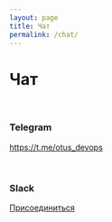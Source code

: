 ```yaml
---
layout: page
title: Чат
permalink: /chat/
---
```


# Чат

<br/>

### Telegram 

https://t.me/otus_devops


<br/>

### Slack 

[Присоединиться](https://join.slack.com/t/otuslearning/shared_invite/enQtNDg1OTE1MzQ4MDE2LTYyY2Y1YjBjNTQyZjBlYzBmODQwNDNmYjA2ODA4NTNiZWY1NTgwZGMzZWE0ZDZkNWYxZjY4ZjVmZWM5ZjhkM2M)

